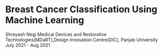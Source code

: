 # Breast Cancer Classification Using Machine Learning

Shreyash Negi
Medical Devices and Restorative Technologies(MDaRT),Design Innovation Centre(DIC), Panjab University
July 2021 - Aug 2021
